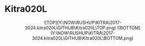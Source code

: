 # Kitra020L

<p align="center">
![TOP](Y:\NOW\RUSHUP\KITRA\2017-3024.kitra020L\GITHUB\Kitra020L\TOP.png)
![BOTTOM](Y:\NOW\RUSHUP\KITRA\2017-3024.kitra020L\GITHUB\Kitra020L\BOTTOM.png)
</p>